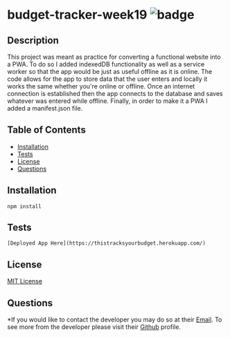 # budget-tracker-week19 ![badge](https://img.shields.io/badge/license-MIT-green)

## Description 
  This project was meant as practice for converting a functional website into a PWA. To do so I added indexedDB functionality as well as a service worker so that the app would be just as useful offline as it is online. The code allows for the app to store data that the user enters and locally it works the same whether you're online or offline. Once an internet connection is established then the app connects to the database and saves whatever was entered while offline. Finally, in order to make it a PWA I added a manifest.json file.

## Table of Contents

* [Installation](#installation)
* [Tests](#tests)
* [License](#license)
* [Questions](#questions)



## Installation

    npm install
  
  





## Tests

    [Deployed App Here](https://thistracksyourbudget.herokuapp.com/)
  
  

## License
  [MIT License](https://spdx.org/licenses/MIT.html)





## Questions

  *If you would like to contact the developer you may do so at their [Email](mailto:ryobia36@gmail.com).
  To see more from the developer please visit their [Github](https://github.com/Ryobia) profile.
